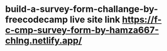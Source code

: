 # build-a-survey-form-challange-by-freecodecamp live site link https://f-c-cmp-survey-form-by-hamza667-chlng.netlify.app/
 
